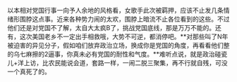 以本相对党国行事一向予人余地的风格看，女歌手此次被羁押，应该不止发几条情绪形围脖这点事。近来各种势力闹的太欢，围脖上暗流不止各位看到的这些。不过他们还是对党国不了解，太自大太疯B了，挑战党国底线，那是万万不能的。还有，这次美国老乡不一定出手相救哦，大势不可逆，都消停吧。** ​​​​对那些叫了N年被迫害的异见分子，假如咱们放弃政治立场，换成你是党国的角度，再看看他们整的乌七麻擦的2逼事，你真未必有党国的耐性和气度。**难听点说，就是政治碰瓷儿+洋上访，比农民能说会道，套路一样，一闹二脱三聚集，再不行就自残，可没一个真死了的。

